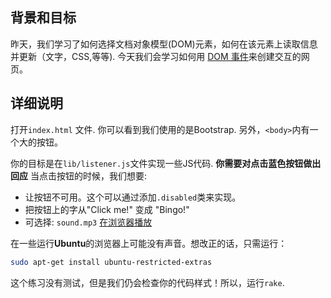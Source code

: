 ## 背景和目标

昨天，我们学习了如何选择文档对象模型(DOM)元素，如何在该元素上读取信息并更新（文字，CSS,等等). 今天我们会学习如何用	[DOM 事件](https://developer.mozilla.org/en-US/docs/Web/Events)来创建交互的网页。

## 详细说明

打开`index.html` 文件. 你可以看到我们使用的是Bootstrap. 另外，`<body>`内有一个大的按钮。

你的目标是在`lib/listener.js`文件实现一些JS代码. **你需要对点击蓝色按钮做出回应** 当点击按钮的时候，我们想要:

- 让按钮不可用。这个可以通过添加`.disabled`类来实现。
- 把按钮上的字从"Click me!" 变成 "Bingo!"
- 可选择: `sound.mp3` [在浏览器播放](https://stackoverflow.com/questions/9419263/playing-audio-with-javascript)

在一些运行**Ubuntu**的浏览器上可能没有声音。想改正的话，只需运行：

```bash
sudo apt-get install ubuntu-restricted-extras
```

这个练习没有测试，但是我们仍会检查你的代码样式！所以，运行`rake`.
